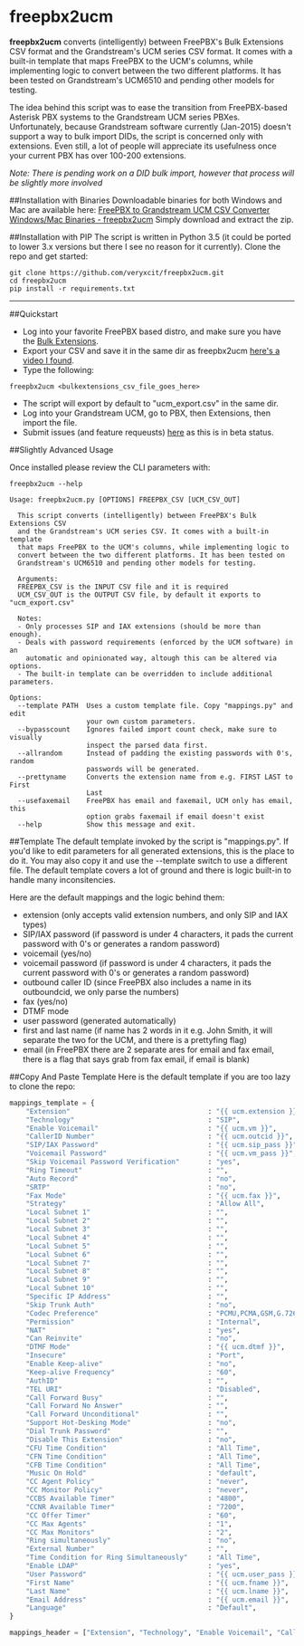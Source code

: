 # freepbx2ucm

**freepbx2ucm** converts (intelligently) between FreePBX's Bulk Extensions CSV format and the Grandstream's UCM series CSV format. It comes with a built-in template that maps FreePBX to the UCM's columns, while implementing logic to convert between the two different platforms. It has been tested on Grandstream's UCM6510 and pending other models for testing.

The idea behind this script was to ease the transition from FreePBX-based Asterisk PBX systems to the Grandstream UCM series PBXes. Unfortunately, because Grandstream software currently (Jan-2015) doesn't support a way to bulk import DIDs, the script is concerned only with extensions. Even still, a lot of people will appreciate its usefulness once your current PBX has over 100-200 extensions.

*Note: There is pending work on a DID bulk import, however that process will be slightly more involved*

##Installation with Binaries
Downloadable binaries for both Windows and Mac are available here:
[FreePBX to Grandstream UCM CSV Converter Windows/Mac Binaries - freepbx2ucm](http://northshoreit.me/freepbx-to-grandstream-ucm-freepbx2ucm/)
Simply download and extract the zip.

##Installation with PIP
The script is written in Python 3.5 (it could be ported to lower 3.x versions but there I see no reason for it currently).
Clone the repo and get started:
~~~
git clone https://github.com/veryxcit/freepbx2ucm.git
cd freepbx2ucm
pip install -r requirements.txt
~~~
---
##Quickstart
* Log into your favorite FreePBX based distro, and make sure you have the [Bulk Extensions](http://wiki.freepbx.org/display/FPG/Bulk+Extensions).
* Export your CSV and save it in the same dir as freepbx2ucm [here's a video I found](https://www.youtube.com/watch?v=TChvvUb7OPghttps://www.youtube.com/watch?v=TChvvUb7OPg).
* Type the following:
~~~
freepbx2ucm <bulkextensions_csv_file_goes_here>
~~~
* The script will export by default to "ucm_export.csv" in the same dir.
* Log into your Grandstream UCM, go to PBX, then Extensions, then import the file.
* Submit issues (and feature requeusts) [here](https://github.com/veryxcit/freepbx2ucm/issues) as this is in beta status.

##Slightly Advanced Usage

Once installed please review the CLI parameters with:
~~~
freepbx2ucm --help

Usage: freepbx2ucm.py [OPTIONS] FREEPBX_CSV [UCM_CSV_OUT]

  This script converts (intelligently) between FreePBX's Bulk Extensions CSV
  and the Grandstream's UCM series CSV. It comes with a built-in template
  that maps FreePBX to the UCM's columns, while implementing logic to
  convert between the two different platforms. It has been tested on
  Grandstream's UCM6510 and pending other models for testing.

  Arguments:
  FREEPBX_CSV is the INPUT CSV file and it is required
  UCM_CSV_OUT is the OUTPUT CSV file, by default it exports to "ucm_export.csv"

  Notes:
  - Only processes SIP and IAX extensions (should be more than enough).
  - Deals with password requirements (enforced by the UCM software) in an
    automatic and opinionated way, altough this can be altered via options.
  - The built-in template can be overridden to include additional parameters.

Options:
  --template PATH  Uses a custom template file. Copy "mappings.py" and edit
                   your own custom parameters.
  --bypasscount    Ignores failed import count check, make sure to visually
                   inspect the parsed data first.
  --allrandom      Instead of padding the existing passwords with 0's, random
                   passwords will be generated.
  --prettyname     Converts the extension name from e.g. FIRST LAST to First
                   Last
  --usefaxemail    FreePBX has email and faxemail, UCM only has email, this
                   option grabs faxemail if email doesn't exist
  --help           Show this message and exit.
~~~

##Template
The default template invoked by the script is "mappings.py". If you'd like to edit parameters for all generated extensions, this is the place to do it. You may also copy it and use the --template switch to use a different file. The default template covers a lot of ground and there is logic built-in to handle many inconsitencies.

Here are the default mappings and the logic behind them:
* extension (only accepts valid extension numbers, and only SIP and IAX types)
* SIP/IAX password (if password is under 4 characters, it pads the current password with 0's or generates a random password)
* voicemail (yes/no)
* voicemail password (if password is under 4 characters, it pads the current password with 0's or generates a random password)
* outbound caller ID (since FreePBX also includes a name in its outboundcid, we only parse the numbers)
* fax (yes/no)
* DTMF mode
* user password (generated automatically)
* first and last name (if name has 2 words in it e.g. John Smith, it will separate the two for the UCM, and there is a prettyfing flag)
* email (in FreePBX there are 2 separate ares for email and fax email, there is a flag that says grab from fax email, if email is blank)

##Copy And Paste Template
Here is the default template if you are too lazy to clone the repo:
~~~python
mappings_template = {
	"Extension"                                  : "{{ ucm.extension }}",
	"Technology"                                 : "SIP",
	"Enable Voicemail"                           : "{{ ucm.vm }}",
	"CallerID Number"                            : "{{ ucm.outcid }}",
	"SIP/IAX Password"                           : "{{ ucm.sip_pass }}",
	"Voicemail Password"                         : "{{ ucm.vm_pass }}",
	"Skip Voicemail Password Verification"       : "yes",
	"Ring Timeout"                               : "",
	"Auto Record"                                : "no",
	"SRTP"                                       : "no",
	"Fax Mode"                                   : "{{ ucm.fax }}",
	"Strategy"                                   : "Allow All",
	"Local Subnet 1"                             : "",
	"Local Subnet 2"                             : "",
	"Local Subnet 3"                             : "",
	"Local Subnet 4"                             : "",
	"Local Subnet 5"                             : "",
	"Local Subnet 6"                             : "",
	"Local Subnet 7"                             : "",
	"Local Subnet 8"                             : "",
	"Local Subnet 9"                             : "",
	"Local Subnet 10"                            : "",
	"Specific IP Address"                        : "",
	"Skip Trunk Auth"                            : "no",
	"Codec Preference"                           : "PCMU,PCMA,GSM,G.726,G.722,G.729,H.264,ILBC",
	"Permission"                                 : "Internal",
	"NAT"                                        : "yes",
	"Can Reinvite"                               : "no",
	"DTMF Mode"                                  : "{{ ucm.dtmf }}",
	"Insecure"                                   : "Port",
	"Enable Keep-alive"                          : "no",
	"Keep-alive Frequency"                       : "60",
	"AuthID"                                     : "",
	"TEL URI"                                    : "Disabled",
	"Call Forward Busy"                          : "",
	"Call Forward No Answer"                     : "",
	"Call Forward Unconditional"                 : "",
	"Support Hot-Desking Mode"                   : "no",
	"Dial Trunk Password"                        : "",
	"Disable This Extension"                     : "no",
	"CFU Time Condition"                         : "All Time",
	"CFN Time Condition"                         : "All Time",
	"CFB Time Condition"                         : "All Time",
	"Music On Hold"                              : "default",
	"CC Agent Policy"                            : "never",
	"CC Monitor Policy"                          : "never",
	"CCBS Available Timer"                       : "4800",
	"CCNR Available Timer"                       : "7200",
	"CC Offer Timer"                             : "60",
	"CC Max Agents"                              : "1",
	"CC Max Monitors"                            : "2",
	"Ring simultaneously"                        : "no",
	"External Number"                            : "",
	"Time Condition for Ring Simultaneously"     : "All Time",
	"Enable LDAP"                                : "yes",
	"User Password"                              : "{{ ucm.user_pass }}",
	"First Name"                                 : "{{ ucm.fname }}",
	"Last Name"                                  : "{{ ucm.lname }}",
	"Email Address"                              : "{{ ucm.email }}",
	"Language"                                   : "Default",
}

mappings_header = ["Extension", "Technology", "Enable Voicemail", "CallerID Number", "SIP/IAX Password", "Voicemail Password", "Skip Voicemail Password Verification", "Ring Timeout", "Auto Record", "SRTP", "Fax Mode", "Strategy", "Local Subnet 1", "Local Subnet 2", "Local Subnet 3", "Local Subnet 4", "Local Subnet 5", "Local Subnet 6", "Local Subnet 7", "Local Subnet 8", "Local Subnet 9", "Local Subnet 10", "Specific IP Address", "Skip Trunk Auth", "Codec Preference", "Permission", "NAT", "Can Reinvite", "DTMF Mode", "Insecure", "Enable Keep-alive", "Keep-alive Frequency", "AuthID", "TEL URI", "Call Forward Busy", "Call Forward No Answer", "Call Forward Unconditional", "Support Hot-Desking Mode", "Dial Trunk Password", "Disable This Extension", "CFU Time Condition", "CFN Time Condition", "CFB Time Condition", "Music On Hold", "CC Agent Policy", "CC Monitor Policy", "CCBS Available Timer", "CCNR Available Timer", "CC Offer Timer", "CC Max Agents", "CC Max Monitors", "Ring simultaneously", "External Number", "Time Condition for Ring Simultaneously", "Enable LDAP", "User Password", "First Name", "Last Name", "Email Address", "Language"]
~~~
